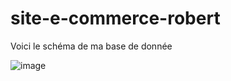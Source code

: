 # site-e-commerce-robert

Voici le schéma de ma base de donnée

![image](https://user-images.githubusercontent.com/77622596/211900120-976c75d1-f140-43c0-a4bc-60d49e8fc850.png)
